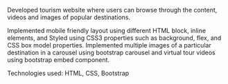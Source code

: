 Developed tourism website where users can browse through the content, videos and images of popular destinations.

Implemented mobile friendly layout using different HTML block, inline elements, and Styled using CSS3 properties such as background, flex, and CSS box model properties.
Implemented multiple images of a particular destination in a carousel using bootstrap carousel and virtual tour videos using bootstrap embed component.

Technologies used: HTML, CSS, Bootstrap

